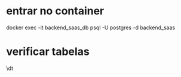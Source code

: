 # entrar no container
docker exec -it backend_saas_db psql -U postgres -d backend_saas

# verificar tabelas
\dt

